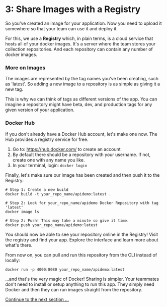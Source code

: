# 3: Share Images with a Registry

So you've created an image for your application. Now you need to upload it somewhere so that your team can use it and deploy it.

For this, we use a **Registry** which, in plain terms, is a cloud service that hosts all of your docker images. It's a server where the team stores your collection repositories. And each repository can contain any number of docker images.

### More on Images

The images are represented by the tag names you've been creating, such as 'latest'. So adding a new image to a repository is as simple as giving it a new tag. 

This is why we can think of tags as different versions of the app. You can imagine a repository might have beta, dev, and production tags for any given version of your application.

### Docker Hub

If you don't already have a Docker Hub account, let's make one now. The Hub provides a registry service for free.

1. Go to: https://hub.docker.com/ to create an account
2. By default there should be a repository with your username. If not, create one with any name you like.
2. In your terminal, login: `docker login`

Finally, let's make sure our image has been created and then push it to the Registry:
```
# Step 1: Create a new build
docker build -t your_repo_name/apidemo:latest .

# Step 2: Look for your_repo_name/apidemo Docker Repository with tag 'latest'
docker image ls

# Step 2: Push! This may take a minute so give it time.
docker push your_repo_name/apidemo:latest
```

You should now be able to see your repository online in the Registry! Visit the registry and find your app. Explore the interface and learn more about what's there. 

From now on, you can pull and run this repository from the CLI instead of locally:

`docker run -p 4000:8080 your_repo_name/apidemo:latest`

...and that's the very magic of Docker! Sharing is simpler. Your teammates don't need to install or setup anything to run this app. They simply need Docker and then they can run images straight from the repository.

[Continue to the next section ...](part4.md)
